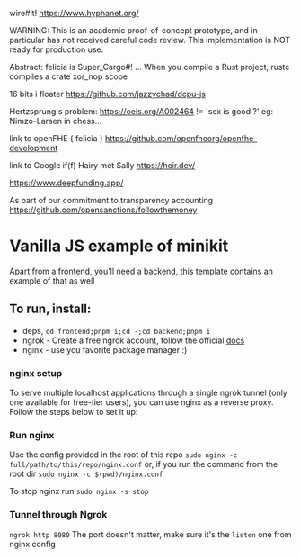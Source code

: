 wire#it!
https://www.hyphanet.org/

WARNING: This is an academic proof-of-concept prototype, and in particular has not received careful code review. This implementation is NOT ready for production use.

Abstract: felicia is Super_Cargo#!
...
When you compile a Rust project, rustc compiles a crate xor_nop scope

16 bits i floater
https://github.com/jazzychad/dcpu-js

Hertzsprung's problem:
https://oeis.org/A002464
!= 'sex is good ?'
eg: Nimzo-Larsen in chess...

link to openFHE { felicia }
https://github.com/openfheorg/openfhe-development

link to Google if(f) Hairy met Sally
https://heir.dev/

https://www.deepfunding.app/

As part of our commitment to transparency accounting
https://github.com/opensanctions/followthemoney

# Vanilla JS example of minikit

Apart from a frontend, you'll need a backend, this template contains an example of that as well

## To run, install:

- deps, `cd frontend;pnpm i;cd -;cd backend;pnpm i`
- ngrok - Create a free ngrok account, follow the official [docs](https://ngrok.com/docs/getting-started/)
- nginx - use you favorite package manager :)

### nginx setup

To serve multiple localhost applications through a single ngrok tunnel (only one available for free-tier users), you can use nginx as a reverse proxy. Follow the steps below to set it up:

### Run nginx

Use the config provided in the root of this repo
`sudo nginx -c full/path/to/this/repo/nginx.conf`
or, if you run the command from the root dir
`sudo nginx -c $(pwd)/nginx.conf`

To stop nginx run `sudo nginx -s stop`

### Tunnel through Ngrok

`ngrok http 8080`
The port doesn't matter, make sure it's the `listen` one from nginx config

